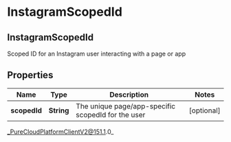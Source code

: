 # InstagramScopedId

## InstagramScopedId
Scoped ID for an Instagram user interacting with a page or app

## Properties

|Name | Type | Description | Notes|
|------------ | ------------- | ------------- | -------------|
| **scopedId** | **String** | The unique page/app-specific scopedId for the user | [optional] |



_PureCloudPlatformClientV2@151.1.0_
